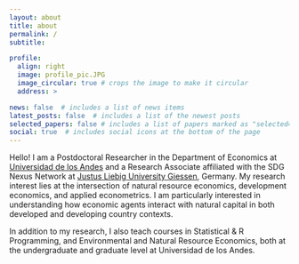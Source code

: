 ```yaml
---
layout: about
title: about
permalink: /
subtitle: 

profile:
  align: right
  image: profile_pic.JPG
  image_circular: true # crops the image to make it circular
  address: >

news: false  # includes a list of news items
latest_posts: false  # includes a list of the newest posts
selected_papers: false # includes a list of papers marked as "selected={true}"
social: true  # includes social icons at the bottom of the page
---
```


Hello! I am a Postdoctoral Researcher in the Department of Economics at [Universidad de los Andes](https://economia.uniandes.edu.co/) and a Research Associate affiliated with the SDG Nexus Network at [Justus Liebig University Giessen](https://www.uni-giessen.de/de/fbz/zentren/zeu/sdgnexus), Germany. My research interest lies at the intersection of natural resource economics, development economics, and applied econometrics. I am particularly interested in understanding how economic agents interact with natural capital in both developed and developing country contexts. 

In addition to my research, I also teach courses in Statistical & R Programming, and Environmental and Natural Resource Economics, both at the undergraduate and graduate level at Universidad de los Andes.
